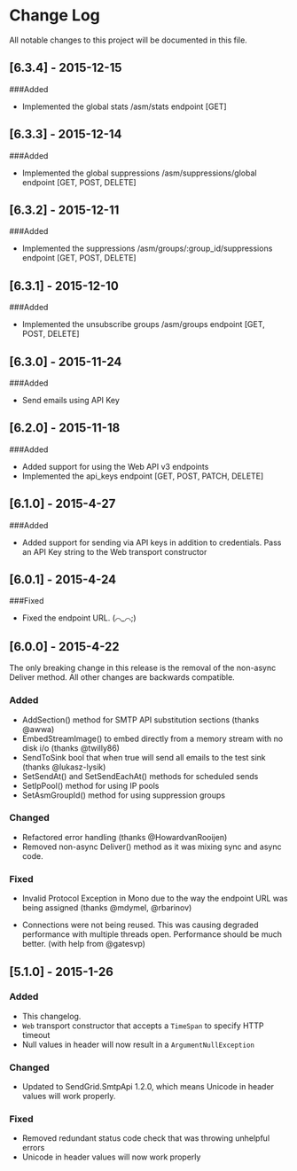﻿# Change Log
All notable changes to this project will be documented in this file.

## [6.3.4] - 2015-12-15
###Added
- Implemented the global stats /asm/stats endpoint [GET]

## [6.3.3] - 2015-12-14
###Added
- Implemented the global suppressions /asm/suppressions/global endpoint [GET, POST, DELETE]

## [6.3.2] - 2015-12-11
###Added
- Implemented the suppressions /asm/groups/:group_id/suppressions endpoint [GET, POST, DELETE]

## [6.3.1] - 2015-12-10
###Added
- Implemented the unsubscribe groups /asm/groups endpoint [GET, POST, DELETE]

## [6.3.0] - 2015-11-24
###Added
- Send emails using API Key

## [6.2.0] - 2015-11-18
###Added
- Added support for using the Web API v3 endpoints
- Implemented the api_keys endpoint [GET, POST, PATCH, DELETE]

## [6.1.0] - 2015-4-27
###Added
- Added support for sending via API keys in addition to credentials. Pass an API Key string to the Web transport constructor

## [6.0.1] - 2015-4-24
###Fixed
- Fixed the endpoint URL. (⌒_⌒;)

## [6.0.0] - 2015-4-22
The only breaking change in this release is the removal of the non-async
Deliver method. All other changes are backwards compatible.

### Added
- AddSection() method for SMTP API substitution sections (thanks @awwa)
- EmbedStreamImage() to embed directly from a memory stream with no disk
  i/o (thanks @twilly86)
- SendToSink bool that when true will send all emails to the test sink
  (thanks @lukasz-lysik)
- SetSendAt() and SetSendEachAt() methods for scheduled sends
- SetIpPool() method for using IP pools
- SetAsmGroupId() method for using suppression groups

### Changed
- Refactored error handling (thanks @HowardvanRooijen)
- Removed non-async Deliver() method as it was mixing sync and async
  code.

### Fixed
- Invalid Protocol Exception in Mono due to the way the endpoint URL was
  being assigned (thanks @mdymel, @rbarinov)

- Connections were not being reused. This was causing degraded
  performance with multiple threads open. Performance should be much
better. (with help from @gatesvp)

## [5.1.0] - 2015-1-26
### Added
- This changelog.
- `Web` transport constructor that accepts a `TimeSpan` to specify HTTP timeout
- Null values in header will now result in a `ArgumentNullException`

### Changed
- Updated to SendGrid.SmtpApi 1.2.0, which means Unicode in header values will work properly.

### Fixed
- Removed redundant status code check that was throwing unhelpful errors
- Unicode in header values will now work properly
